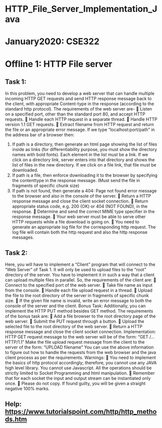 # HTTP_File_Server_Implementation_Java

# January2020: CSE322
# Offline 1: HTTP File server
## Task 1:
In this problem, you need to develop a web server that can handle multiple incoming HTTP GET
requests and send HTTP response message back to the client, with appropriate Content-type in
the response (according to the standard http protocol). The requirements of the web server are-
 Listen on a specified port, other than the standard port 80, and accept HTTP requests.
 Handle each HTTP request in a separate thread.
 Handle HTTP version 1.1 GET requests.
 Extract filename from HTTP request and return the file or an appropriate error message. If we
type “localhost:port/path” in the address bar of a browser then:
1. If path is a directory, then generate an html page showing the list of files inside as links
(for differentiability purpose, you must show the directory names with bold fonts).
Each element in the list must be a link. If we click on a directory link, server enters into
that directory and shows the list of files in the new directory. If we click on a file link,
that file must be downloaded.
2. If path is a file, then enforce downloading it to the browser by specifying the contenttype in the response message. (Must send the file in fragments of specific chunk
size)
3. If path is not found, then generate a 404: Page not found error message to the browser
and also in the console of the server.
 Return a HTTP response message and close the client socket connection.
 Return appropriate status code, e.g. 200 (OK) or 404 (NOT FOUND), in the response.
 Determine and send the correct MIME type specifier in the response message.
 Your web server must be able to serve other HTTP requests while a file download is going on.
 You need to generate an appropriate log file for the corresponding http request. The log file
will contain both the http request and also the http response messages.
## Task 2:
Here, you will have to implement a “Client” program that will connect to the “Web Server” of Task 1.
It will only be used to upload files to the “root” directory of the server. You have to implement it in
such a way that a client can upload multiple files in parallel. So, the requirements of the client are:
 Connect to the specified port of the web server.
 Take file name as input from the console.
 Handle each file upload request in a thread.
 Upload the file to the root directory of the server in fragments of specific chunk size.
 If the given file name is invalid, write an error message to both the console of the server and
the client.
Bonus Task:
Additionally, you can implement the HTTP PUT method besides GET method. The requirements of the
bonus task are:
 Add a file browser to the root directory page of the web server.
 Submit the PUT request through a button.
 Upload the selected file to the root directory of the web server.
 Return a HTTP response message and close the client socket connection.
Implementation:
HTTP GET request message to the web server will be of the form:
“GET /… HTTP/1.1”
Make the file upload request message from the client to the server of the form:
“UPLOAD filename”
You can use the above information to figure out how to handle the requests from the web browser and
the java client process as per the requirements.
Warnings:
 You need to implement the basics of http protocol accordingly; therefore, you cannot use any
JAVA high level library. You cannot use Javascript. All the operations should be strictly
limited to Socket Programming and html manipulation.
 Remember that for each socket the input and output stream can be instantiated only once.
 Please do not copy. If found guilty, you will be given a straight negative 100% marks.
## Help: https://www.tutorialspoint.com/http/http_methods.htm
